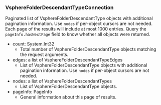 ### VsphereFolderDescendantTypeConnection
Paginated list of VsphereFolderDescendantType objects with additional pagination information. Use `nodes` if per-object cursors are not needed. Each page of the results will include at most 1000 entries. Query the `pageInfo.hasNextPage` field to know whether all objects were returned.

- count: System.Int32
  - Total number of VsphereFolderDescendantType objects matching the request arguments.
- edges: a list of VsphereFolderDescendantTypeEdges
  - List of VsphereFolderDescendantType objects with additional pagination information. Use `nodes` if per-object cursors are not needed.
- nodes: a list of VsphereFolderDescendantTypes
  - List of VsphereFolderDescendantType objects.
- pageInfo: PageInfo
  - General information about this page of results.
